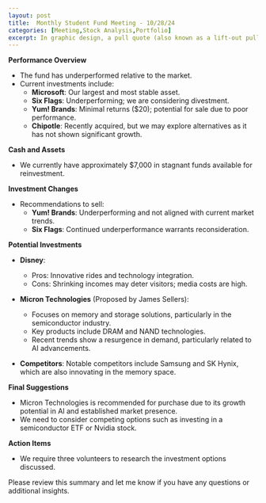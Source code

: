 ```yaml
---
layout: post
title:  Monthly Student Fund Meeting - 10/28/24
categories: [Meeting,Stock Analysis,Portfolio]
excerpt: In graphic design, a pull quote (also known as a lift-out pull quote) is a key phrase, quotation, or excerpt that has been pulled from an article and used as a page layout graphic element, serving to entice readers into the article or to highlight a key topic.
---
```


**Performance Overview**
- The fund has underperformed relative to the market.
- Current investments include:
  - **Microsoft**: Our largest and most stable asset.
  - **Six Flags**: Underperforming; we are considering divestment.
  - **Yum! Brands**: Minimal returns ($20); potential for sale due to poor performance.
  - **Chipotle**: Recently acquired, but we may explore alternatives as it has not shown significant growth.

**Cash and Assets**
- We currently have approximately $7,000 in stagnant funds available for reinvestment.

**Investment Changes**
- Recommendations to sell:
  - **Yum! Brands**: Underperforming and not aligned with current market trends.
  - **Six Flags**: Continued underperformance warrants reconsideration.

**Potential Investments**
- **Disney**: 
  - Pros: Innovative rides and technology integration.
  - Cons: Shrinking incomes may deter visitors; media costs are high.
  
- **Micron Technologies** (Proposed by James Sellers):
  - Focuses on memory and storage solutions, particularly in the semiconductor industry.
  - Key products include DRAM and NAND technologies.
  - Recent trends show a resurgence in demand, particularly related to AI advancements.
  
- **Competitors**: Notable competitors include Samsung and SK Hynix, which are also innovating in the memory space.

**Final Suggestions**
- Micron Technologies is recommended for purchase due to its growth potential in AI and established market presence.
- We need to consider competing options such as investing in a semiconductor ETF or Nvidia stock.

**Action Items**
- We require three volunteers to research the investment options discussed.

Please review this summary and let me know if you have any questions or additional insights.